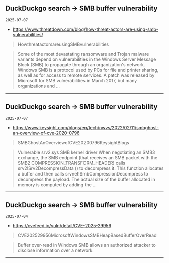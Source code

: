 ## DuckDuckgo search -> SMB buffer vulnerability
`2025-07-07`

* https://www.threatdown.com/blog/how-threat-actors-are-using-smb-vulnerabilities/

<blockquote>
 HowthreatactorsareusingSMBvulnerabilities
</blockquote>
<blockquote>
Some of the most devastating ransomware and Trojan malware variants depend on vulnerabilities in the Windows Server Message Block (SMB) to propagate through an organization's network. Windows SMB is a protocol used by PCs for file and printer sharing, as well as for access to remote services. A patch was released by Microsoft for SMB vulnerabilities in March 2017, but many organizations and ...
</blockquote>

---

## DuckDuckgo search -> SMB buffer vulnerability
`2025-07-07`

* https://www.keysight.com/blogs/en/tech/nwvs/2022/02/11/smbghost-an-overview-of-cve-2020-0796

<blockquote>
 SMBGhostAnOverviewofCVE20200796KeysightBlogs
</blockquote>
<blockquote>
Vulnerable srv2.sys SMB kernel driver When negotiating an SMB3 exchange, the SMB endpoint (that receives an SMB packet with the SMB2 COMPRESSION_TRANSFORM_HEADER) calls srv2!Srv2DecompressData () to decompress it. This function allocates a buffer and then calls srvnet!SmbCompressionDecompress to decompress the payload. The actual size of the buffer allocated in memory is computed by adding the ...
</blockquote>

---

## DuckDuckgo search -> SMB buffer vulnerability
`2025-07-04`

* https://cvefeed.io/vuln/detail/CVE-2025-29956

<blockquote>
 CVE202529956MicrosoftWindowsSMBHeapBasedBufferOverRead
</blockquote>
<blockquote>
Buffer over-read in Windows SMB allows an authorized attacker to disclose information over a network.
</blockquote>

---

